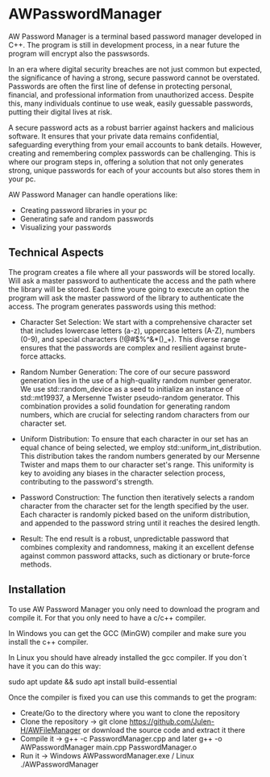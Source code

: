 # AWPasswordManager

AW Password Manager is a terminal based password manager developed in C++. The program is still in development process, in a near future the program will encrypt also the passwsords.

In an era where digital security breaches are not just common but expected, the significance of having a strong, secure password cannot be overstated. Passwords are often the first line of defense in protecting personal, financial, and professional information from unauthorized access. Despite this, many individuals continue to use weak, easily guessable passwords, putting their digital lives at risk.

A secure password acts as a robust barrier against hackers and malicious software. It ensures that your private data remains confidential, safeguarding everything from your email accounts to bank details. However, creating and remembering complex passwords can be challenging. This is where our program steps in, offering a solution that not only generates strong, unique passwords for each of your accounts but also stores them in your pc.

AW Password Manager can handle operations like:
- Creating password libraries in your pc
- Generating safe and random passwords
- Visualizing your passwords

## Technical Aspects

The program creates a file where all your passwords will be stored locally. Will ask a master password to authenticate the access and the path where the library will be stored. Each time youre going to execute an option the program will ask the master password of the library to authenticate the access. The program generates passwords using this method:
- Character Set Selection: We start with a comprehensive character set that includes lowercase letters (a-z), uppercase letters (A-Z), numbers (0-9), and special characters (!@#$%^&*()_+). This diverse range ensures that the passwords are complex and resilient against brute-force attacks.

- Random Number Generation: The core of our secure password generation lies in the use of a high-quality random number generator. We use std::random_device as a seed to initialize an instance of std::mt19937, a Mersenne Twister pseudo-random generator. This combination provides a solid foundation for generating random numbers, which are crucial for selecting random characters from our character set.

- Uniform Distribution: To ensure that each character in our set has an equal chance of being selected, we employ std::uniform_int_distribution. This distribution takes the random numbers generated by our Mersenne Twister and maps them to our character set's range. This uniformity is key to avoiding any biases in the character selection process, contributing to the password's strength.

- Password Construction: The function then iteratively selects a random character from the character set for the length specified by the user. Each character is randomly picked based on the uniform distribution, and appended to the password string until it reaches the desired length.

- Result: The end result is a robust, unpredictable password that combines complexity and randomness, making it an excellent defense against common password attacks, such as dictionary or brute-force methods.

## Installation

To use AW Password Manager you only need to download the program and compile it. For that you only need to have a c/c++ compiler.

In Windows you can get the GCC (MinGW) compiler and make sure you install the c++ compiler.

In Linux you should have already installed the gcc compiler. If you don´t have it you can do this way:

sudo apt update && sudo apt install build-essential

Once the compiler is fixed you can use this commands to get the program:

- Create/Go to the directory where you want to clone the repository
- Clone the repository -> git clone https://github.com/Julen-H/AWFileManager or download the source code and extract it there
- Compile it -> g++ -c PasswordManager.cpp and later g++ -o AWPasswordManager main.cpp PasswordManager.o
- Run it -> Windows AWPasswordManager.exe / Linux ./AWPasswordManager


